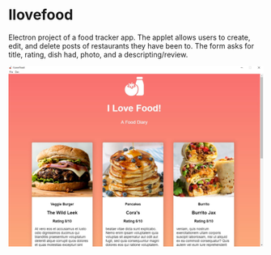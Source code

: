 # Ilovefood

Electron project of a food tracker app. The applet allows users to create, edit, and delete posts of restaurants they have been to. The form asks for title, rating, dish had, photo, and a descripting/review.

![Image of the app](https://github.com/matchacode/Ilovefood/blob/main/electron.JPG)
